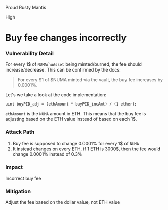 Proud Rusty Mantis

High

# Buy fee changes incorrectly

### Vulnerability Detail

For every 1\$ of `NUMA`/`nuAsset` being minted/burned, the fee should increase/decrease. This can be confirmed by the docs:
> For every $1 of $NUMA minted via the vault, the buy fee increases by 0.0001%. 

Let's we take a look at the code implementation:
```solidity
uint buyPID_adj = (ethAmount * buyPID_incAmt) / (1 ether);
```
`ethAmount` is the `NUMA` amount in ETH. This means that the buy fee is adjusting based on the ETH value instead of based on each 1\$.
### Attack Path

1. Buy fee is supposed to change 0.0001% for every 1\$ of `NUMA`
2. It instead changes on every ETH, if 1 ETH is 3000\$, then the fee would change 0.0001% instead of 0.3%
### Impact

Incorrect buy fee

### Mitigation

Adjust the fee based on the dollar value, not ETH value